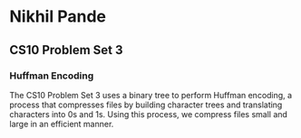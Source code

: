 # Nikhil Pande
## CS10 Problem Set 3
### Huffman Encoding
The CS10 Problem Set 3 uses a binary tree to perform Huffman encoding, a process that compresses files by building character trees and translating characters into 0s and 1s. Using this process, we compress files small and large in an efficient manner.
